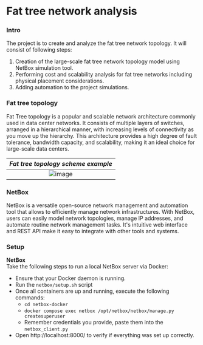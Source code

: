 # Fat tree network analysis

### Intro
The project is to create and analyze the fat tree network topology. It will consist of following steps:
1. Creation of the large-scale fat tree network topology model using NetBox simulation tool.
2. Performing cost and scalability analysis for fat tree networks including physical placement considerations.
3. Adding automation to the project simulations.

### Fat tree topology
Fat Tree topology is a popular and scalable network architecture commonly used in data center networks. It consists of multiple layers of switches, arranged in a hierarchical manner, with increasing levels of connectivity as you move up the hierarchy. This architecture provides a high degree of fault tolerance, bandwidth capacity, and scalability, making it an ideal choice for large-scale data centers.

| *Fat tree topology scheme example* |
|:--:| 
| ![image](https://user-images.githubusercontent.com/72918433/236562694-c67308b1-7d7f-4dfc-b243-9119a1dcc5c5.png) | 


### NetBox
NetBox is a versatile open-source network management and automation tool that allows to efficiently manage network infrastructures. With NetBox, users can easily model network topologies, manage IP addresses, and automate routine network management tasks. It's intuitive web interface and REST API make it easy to integrate with other tools and systems.

### Setup
**NetBox**<br />
Take the following steps to run a local NetBox server via Docker:
* Ensure that your Docker daemon is running.
* Run the ```netbox/setup.sh``` script
* Once all containers are up and running, execute the following commands:
  * ```cd netbox-docker```
  * ```docker compose exec netbox /opt/netbox/netbox/manage.py createsuperuser```
  * Remember credentials you provide, paste them into the ```netbox_client.py```
* Open http://localhost:8000/ to verify if everything was set up correctly.